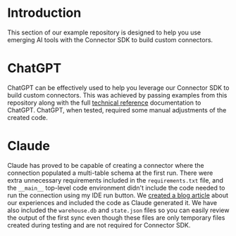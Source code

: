 # Introduction
This section of our example repository is designed to help you use emerging AI tools with the Connector SDK to build custom connectors.


# ChatGPT
ChatGPT can be effectively used to help you leverage our Connector SDK to build custom connectors. This was achieved by passing examples from this repository along with the full [technical reference](https://fivetran.com/docs/connector-sdk/technical-reference) documentation to ChatGPT. ChatGPT, when tested, required some manual adjustments of the created code.

# Claude
Claude has proved to be capable of creating a connector where the connection populated a multi-table schema at the first run. There were extra unnecessary requirements included in the `requirements.txt` file, and the `__main__` top-level code environment didn't include the code needed to run the connection using my IDE run button. We [created a blog article](www.fivetran.com/blog/building-a-fivetran-connector-in-1-hour-with-anthropics-claude-ai) about our experiences and included the code as Claude generated it. We have also included the `warehouse.db` and `state.json` files so you can easily review the output of the first sync even though these files are only temporary files created during testing and are not required for Connector SDK.